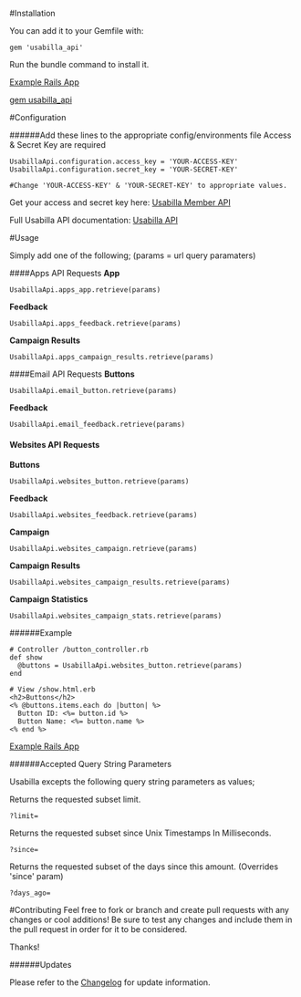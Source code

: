 #Installation

You can add it to your Gemfile with:
```
gem 'usabilla_api'
```
Run the bundle command to install it.

[Example Rails App](https://github.com/JMolinaro/usabilla_api_example)

[gem usabilla_api](https://rubygems.org/gems/usabilla_api/)

#Configuration

######Add these lines to the appropriate config/environments file
Access & Secret Key are required
```
UsabillaApi.configuration.access_key = 'YOUR-ACCESS-KEY'
UsabillaApi.configuration.secret_key = 'YOUR-SECRET-KEY'

#Change 'YOUR-ACCESS-KEY' & 'YOUR-SECRET-KEY' to appropriate values.
```
Get your access and secret key here: [Usabilla Member API](https://usabilla.com/member/api)

Full Usabilla API documentation: [Usabilla API](https://usabilla.com/api)

#Usage

Simply add one of the following;
(params = url query paramaters)

####Apps API Requests
**App**
```
UsabillaApi.apps_app.retrieve(params)
```
**Feedback**
```
UsabillaApi.apps_feedback.retrieve(params)
```

**Campaign Results**
```
UsabillaApi.apps_campaign_results.retrieve(params)
```

####Email API Requests
**Buttons**
```
UsabillaApi.email_button.retrieve(params)
```
**Feedback**
```
UsabillaApi.email_feedback.retrieve(params)
```

#### Websites API Requests
**Buttons**
```
UsabillaApi.websites_button.retrieve(params)
```
**Feedback**
```
UsabillaApi.websites_feedback.retrieve(params)
```
**Campaign**
```
UsabillaApi.websites_campaign.retrieve(params)
```
**Campaign Results**
```
UsabillaApi.websites_campaign_results.retrieve(params)
```
**Campaign Statistics**
```
UsabillaApi.websites_campaign_stats.retrieve(params)
```

######Example
```
# Controller /button_controller.rb
def show
  @buttons = UsabillaApi.websites_button.retrieve(params)
end
```
```
# View /show.html.erb
<h2>Buttons</h2>
<% @buttons.items.each do |button| %>
  Button ID: <%= button.id %>
  Button Name: <%= button.name %>
<% end %>
```
[Example Rails App](https://github.com/JMolinaro/usabilla_api_example)

######Accepted Query String Parameters

Usabilla excepts the following query string parameters as values;

Returns the requested subset limit.
```
?limit=
```
Returns the requested subset since Unix Timestamps In Milliseconds.
```
?since= 
```
Returns the requested subset of the days since this amount. (Overrides 'since' param)
```
?days_ago= 
```

#Contributing
Feel free to fork or branch and create pull requests with any changes or cool additions!
Be sure to test any changes and include them in the pull request in order for it to be considered.

Thanks!


######Updates

Please refer to the [Changelog](https://github.com/JMolinaro/usabilla_api/blob/master/CHANGELOG.md) for update information.
